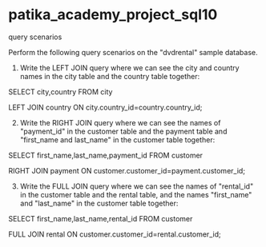 # patika_academy_project_sql10
query scenarios

Perform the following query scenarios on the "dvdrental" sample database.

1. Write the LEFT JOIN query where we can see the city and country names in the city table and the country table together:

SELECT city,country FROM city

LEFT JOIN country ON city.country_id=country.country_id;

2. Write the RIGHT JOIN query where we can see the names of "payment_id" in the customer table and the payment table and "first_name and last_name" in the customer table together:

SELECT first_name,last_name,payment_id FROM customer

RIGHT JOIN payment ON customer.customer_id=payment.customer_id;

3. Write the FULL JOIN query where we can see the names of "rental_id" in the customer table and the rental table, and the names "first_name" and "last_name" in the customer table together:

SELECT first_name,last_name,rental_id FROM customer

FULL JOIN rental ON customer.customer_id=rental.customer_id;
